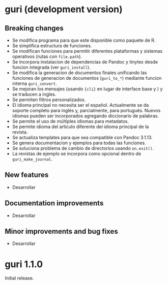 # guri (development version)

## Breaking changes

* Se modifica programa para que este disponible como paquete de R.
* Se simplifica estructura de funciones.
* Se modifican funciones para permitir diferentes plataformas y sistemas operativos (rutas con `file.path`).
* Se incorpora instalacion de dependencias de Pandoc y tinytex desde funcion integrada (ver `guri_install`).
* Se modifica la generacion de documentos finales unificando las funciones de generacion de documentos (`guri_to_*`) mediante funcion interna `guri_convert`.
* Se mejoran los mensajes (usando `{cli}` en lugar de interface base y ) y se traducen a ingles.
* Se permiten filtros personalizados.
* El idioma principal no necesita ser el español. Actualmente se da soporte completo para inglés y, parcialmente, para portugués. Nuevos idiomas pueden ser incorporados agregando diccionario de palabras.
* Se permite el uso de múltiples idiomas para metadatos.
* Se permite idioma del artículo diferente del idioma principal de la revista.
* Se actualiza templates para que sea compatible con Pandoc 3.1.13.
* Se genera documentacion y ejemplos para todas las funciones.
* Se soluciona problema de cambio de directorios usando `on.exit()`.
* La revistas de ejemplo se incorpora como opcional dentro de `guri_make_journal`.

## New features

* Desarrollar

## Documentation improvements

* Desarrollar

## Minor improvements and bug fixes

* Desarrollar

# guri 1.1.0

Initial release.

